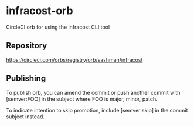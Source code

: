# infracost-orb
CircleCI orb for using the infracost CLI tool

## Repository

https://circleci.com/orbs/registry/orb/sashman/infracost

## Publishing

To publish orb, you can amend the commit or push another commit with [semver:FOO] in the subject where FOO is major, minor, patch.

To indicate intention to skip promotion, include [semver:skip] in the commit subject instead.